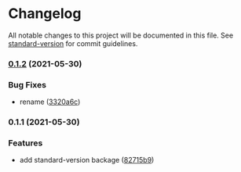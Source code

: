 # Changelog

All notable changes to this project will be documented in this file. See [standard-version](https://github.com/conventional-changelog/standard-version) for commit guidelines.

### [0.1.2](https://github.com/AymanAlshanqiti/conventional-commits/compare/v0.1.1...v0.1.2) (2021-05-30)


### Bug Fixes

* rename ([3320a6c](https://github.com/AymanAlshanqiti/conventional-commits/commit/3320a6c153ce7ceb5a5be1ae38cd4416ca1394af))

### 0.1.1 (2021-05-30)


### Features

* add standard-version backage ([82715b9](https://github.com/AymanAlshanqiti/conventional-commits/commit/82715b95e4c9f8f3c607d05dd05215b173ce269e))
